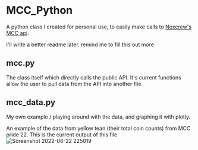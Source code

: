 # MCC_Python

A python class I created for personal use, to easily make calls to [Noxcrew's MCC api](https://github.com/Noxcrew/mcchampionship-api).

I'll write a better readme later. remind me to fill this out more

## mcc.py

The class itself which directly calls the public API. It's current functions allow the user to pull data from the API into another file.

## mcc_data.py

My own example / playing around with the data, and graphing it with plotly.

An example of the data from yellow tean (their total coin counts) from MCC pride 22. This is the current output of this file
![Screenshot 2022-06-22 225019](https://user-images.githubusercontent.com/94010300/175205160-58ede6b3-ca4b-412c-bab2-a208a770fce5.png)
